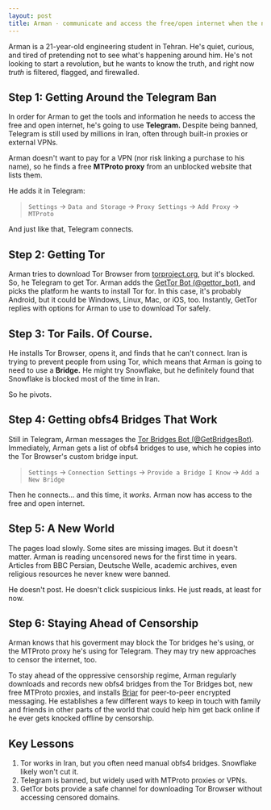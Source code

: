 ```yaml
---
layout: post
title: Arman - communicate and access the free/open internet when the national government doesn't want you to
---
```


Arman is a 21-year-old engineering student in Tehran. He's quiet, curious, and tired of pretending not to see what's happening around him. He's not looking to start a revolution, but he wants to know the truth, and right now *truth* is filtered, flagged, and firewalled.

## Step 1: Getting Around the Telegram Ban

In order for Arman to get the tools and information he needs to access the free and open internet, he's going to use **Telegram.** Despite being banned, Telegram is still used by millions in Iran, often through built-in proxies or external VPNs.

Arman doesn't want to pay for a VPN (nor risk linking a purchase to his name), so he finds a free **MTProto proxy** from an unblocked website that lists them.

He adds it in Telegram:

> `Settings` -> `Data and Storage` -> `Proxy Settings` -> `Add Proxy` -> `MTProto`

And just like that, Telegram connects.

## Step 2: Getting Tor

Arman tries to download Tor Browser from [torproject.org](https://torproject.org), but it's blocked. So, he Telegram to get Tor. Arman adds the [GetTor Bot (@gettor_bot)](https://t.me/gettor_bot), and picks the platform he wants to install Tor for. In this case, it's probably Android, but it could be Windows, Linux, Mac, or iOS, too. Instantly, GetTor replies with options for Arman to use to download Tor safely.

## Step 3: Tor Fails. Of Course.

He installs Tor Browser, opens it, and finds that he can't connect. Iran is trying to prevent people from using Tor, which means that Arman is going to need to use a **Bridge.** He might try Snowflake, but he definitely found that Snowflake is blocked most of the time in Iran.

So he pivots.

## Step 4: Getting obfs4 Bridges That Work

Still in Telegram, Arman messages the [Tor Bridges Bot (@GetBridgesBot)](https://t.me/GetBridgesBot). Immediately, Arman gets a list of obfs4 bridges to use, which he copies into the Tor Browser's custom bridge input.

> `Settings` -> `Connection Settings` -> `Provide a Bridge I Know` -> `Add a New Bridge`

Then he connects... and this time, it *works.* Arman now has access to the free and open internet.

## Step 5: A New World

The pages load slowly. Some sites are missing images. But it doesn't matter. Arman is reading uncensored news for the first time in years. Articles from BBC Persian, Deutsche Welle, academic archives, even religious resources he never knew were banned.

He doesn't post. He doesn't click suspicious links. He just reads, at least for now.

## Step 6: Staying Ahead of Censorship

Arman knows that his goverment may block the Tor bridges he's using, or the MTProto proxy he's using for Telegram. They may try new approaches to censor the internet, too.

To stay ahead of the oppressive censorship regime, Arman regularly downloads and records new obfs4 bridges from the Tor Bridges bot, new free MTProto proxies, and installs [Briar](https://briarproject.org) for peer-to-peer encrypted messaging. He establishes a few different ways to keep in touch with family and friends in other parts of the world that could help him get back online if he ever gets knocked offline by censorship.

## Key Lessons

1. Tor works in Iran, but you often need manual obfs4 bridges. Snowflake likely won't cut it.
2. Telegram is banned, but widely used with MTProto proxies or VPNs.
3. GetTor bots provide a safe channel for downloading Tor Browser without accessing censored domains.

